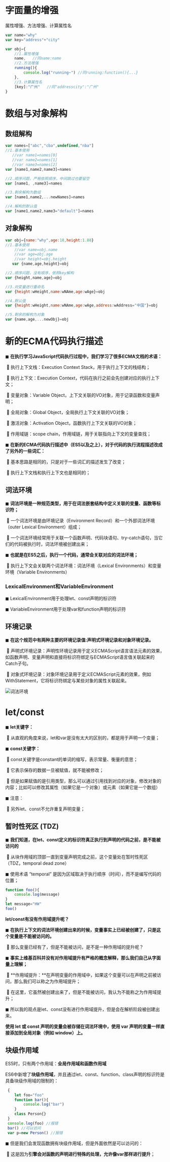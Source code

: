 # 字面量的增强

属性增强、方法增强、计算属性名

```js
var name="why"
var key="address"+"city"

var obj={
    //1.属性增强
    name,   //同name:name
    //2.方法增强
    running(){
        console.log("running~") //同running:function(){...}
    }, 
    //3.计算属性名
    [key]:"广州"   //同"addresscity":"广州"
}
```

# 数组与对象解构

## 数组解构

```js
var names=["abc","cba",undefined,"nba"]
//1.基本使用
   //var name1=names[0]
   //var name2=names[1]
   //var name3=names[2]
var [name1,name2,name3]=names

//2.顺序问题，严格依照顺序，中间跳过也要留空
var [name1, ,name3]=names

//3.剩余解构为数组
var [name1,name2,...newNames]=names

//4.解构的默认值
var [name1,name2,name3="default"]=names
```

## 对象解构

```js
var obj={name:"why",age:18,height:1.88}
//1.基本使用
    //var name=obj.name
    //var age=obj.age
    //var height=obj.height
   var {name,age,height}=obj

//2.顺序问题，没有顺序，依照key解构
var {height,name,age}=obj

//3.对变量进行重命名
var {height:wHeight,name:wNAme,age:wAge}=obj

//4.默认值
var {height:wHeight,name:wNAme,age:wAge,address:wAddress="中国"}=obj

//5.剩余的解构为对象
var {name,age,...newObj}=obj
```

# **新的ECMA代码执行描述**

◼ **在执行学习JavaScript代码执行过程中，我们学习了很多ECMA文档的术语：**

​		 执行上下文栈：Execution Context Stack，用于执行上下文的栈结构；

​		 执行上下文：Execution Context，代码在执行之前会先创建对应的执行上下文；

​		 变量对象：Variable Object，上下文关联的VO对象，用于记录函数和变量声明；

​		 全局对象：Global Object，全局执行上下文关联的VO对象；

​		 激活对象：Activation Object，函数执行上下文关联的VO对象；

​		 作用域链：scope chain，作用域链，用于关联指向上下文的变量查找；

◼ **在新的ECMA代码执行描述中（ES5以及之上），对于代码的执行流程描述改成了另外的一些词汇：**

​		 基本思路是相同的，只是对于一些词汇的描述发生了改变；

​		 执行上下文栈和执行上下文也是相同的；

## **词法环境**

◼ **词法环境是一种规范类型，用于在词法嵌套结构中定义关联的变量、函数等标识符；**

​		 一个词法环境是由环境记录（Environment Record）和一个外部词法环境（outer Lexical Environment）组成；

​		 一个词法环境经常用于关联一个函数声明、代码块语句、try-catch语句，当它们的代码被执行时，词法环境被创建出来；

◼ **也就是在ES5之后，执行一个代码，通常会关联对应的词法环境；**

​		 执行上下文会关联两个词法环境：词法环境（Lexical Environments）和变量环境（Variable Environments）

### **LexicalEnvironment和VariableEnvironment**

◼ LexicalEnvironment用于处理let、const声明的标识符

◼ VariableEnvironment用于处理var和function声明的标识符

## **环境记录**

◼ **在这个规范中有两种主要的环境记录值:声明式环境记录和对象环境记录。**

​		 声明式环境记录：声明性环境记录用于定义ECMAScript语言语法元素的效果，如函数声明、变量声明和直接将标识符绑定与ECMAScript语言值关联起来的Catch子句。

​		 对象式环境记录：对象环境记录用于定义ECMAScript元素的效果，例如WithStatement，它将标识符绑定与某些对象的属性关联起来。

![词法环境](./词法环境.png)

# let/const

◼ **let关键字：**

​		 从直观的角度来说，let和var是没有太大的区别的，都是用于声明一个变量；

◼ **const关键字：**

​		 const关键字是constant的单词的缩写，表示常量、衡量的意思；

​		 它表示保存的数据一旦被赋值，就不能被修改；

​		 但是如果赋值的是引用类型，那么可以通过引用找到对应的对象，修改对象的内容；比如可以修改其属性（如果它是一个对象）或元素（如果它是一个数组）

◼ 注意：

​		 另外let、const不允许重复声明变量；

## **暂时性死区 (TDZ)**

◼ **我们知道，在let、const定义的标识符真正执行到声明的代码之前，是不能被访问的**

​		 从块作用域的顶部一直到变量声明完成之前，这个变量处在暂时性死区（TDZ，temporal dead zone）

◼ 使用术语 “temporal” 是因为区域取决于执行顺序（时间），而不是编写代码的位置；

```js
function foo(){
    console.log(message)
}
let message="HW"
foo()
```

**let/const有没有作用域提升呢？**

◼ **在执行上下文的词法环境创建出来的时候，变量事实上已经被创建了，只是这个变量是不能被访问的。**

​		 那么变量已经有了，但是不能被访问，是不是一种作用域的提升呢？

◼ **事实上维基百科并没有对作用域提升有严格的概念解释，那么我们自己从字面量上理解；**

​		 **作用域提升：**在声明变量的作用域中，如果这个变量可以在声明之前被访问，那么我们可以称之为作用域提升；

​		 在这里，它虽然被创建出来了，但是不能被访问，我认为不能称之为作用域提升；

◼ 所以我的观点是let、const没有进行作用域提升，但是会在解析阶段被创建出来。

**使用 let 或 const 声明的变量会被存储在词法环境中，使用 var 声明的变量一样直接添加到全局对象（例如 window）上。**

## 块级作用域

ES5时，只有两个作用域：**全局作用域和函数作用域**

ES6中新增了**块级作用域**，并且通过let、const、function、class声明的标识符是具备块级作用域的限制的：

```js
 {
    let foo="foo"
    function bar(){
        console.log("bar")
    }
    class Person{}
 }
 console.log(foo) //报错
 bar() //可以访问
 var p=new Person() //报错
```

◼ 但是我们会发现函数拥有块级作用域，但是外面依然是可以访问的：

​		 这是因为**引擎会对函数的声明进行特殊的处理，允许像var那样进行提升**；

